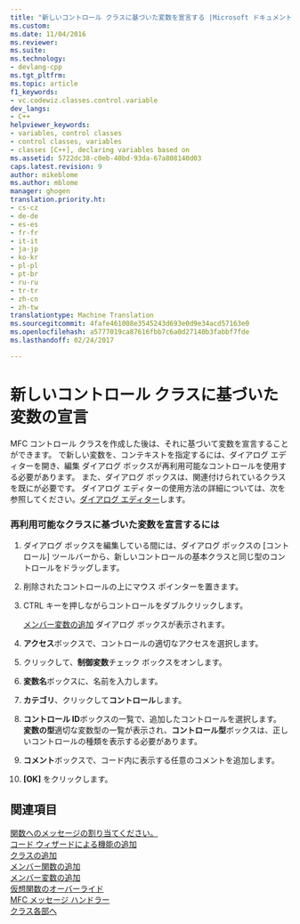 ```yaml
---
title: "新しいコントロール クラスに基づいた変数を宣言する |Microsoft ドキュメント"
ms.custom: 
ms.date: 11/04/2016
ms.reviewer: 
ms.suite: 
ms.technology:
- devlang-cpp
ms.tgt_pltfrm: 
ms.topic: article
f1_keywords:
- vc.codewiz.classes.control.variable
dev_langs:
- C++
helpviewer_keywords:
- variables, control classes
- control classes, variables
- classes [C++], declaring variables based on
ms.assetid: 5722dc38-c0eb-40bd-93da-67a808140d03
caps.latest.revision: 9
author: mikeblome
ms.author: mblome
manager: ghogen
translation.priority.ht:
- cs-cz
- de-de
- es-es
- fr-fr
- it-it
- ja-jp
- ko-kr
- pl-pl
- pt-br
- ru-ru
- tr-tr
- zh-cn
- zh-tw
translationtype: Machine Translation
ms.sourcegitcommit: 4fafe461008e3545243d693e0d9e34acd57163e0
ms.openlocfilehash: a5777019ca87616fbb7c6a0d27140b3fabbf7fde
ms.lasthandoff: 02/24/2017

---
```

# <a name="declaring-a-variable-based-on-your-new-control-class"></a>新しいコントロール クラスに基づいた変数の宣言
MFC コントロール クラスを作成した後は、それに基づいて変数を宣言することができます。 で新しい変数を、コンテキストを指定するには、ダイアログ エディターを開き、編集 ダイアログ ボックスが再利用可能なコントロールを使用する必要があります。 また、ダイアログ ボックスは、関連付けられているクラスを既にが必要です。 ダイアログ エディターの使用方法の詳細については、次を参照してください。[ダイアログ エディター](../../windows/dialog-editor.md)します。  
  
### <a name="to-declare-a-variable-based-on-your-reusable-class"></a>再利用可能なクラスに基づいた変数を宣言するには  
  
1.  ダイアログ ボックスを編集している間には、ダイアログ ボックスの [コントロール] ツールバーから、新しいコントロールの基本クラスと同じ型のコントロールをドラッグします。  
  
2.  削除されたコントロールの上にマウス ポインターを置きます。  
  
3.  CTRL キーを押しながらコントロールをダブルクリックします。  
  
     [メンバー変数の追加](../../ide/add-member-variable-wizard.md) ダイアログ ボックスが表示されます。  
  
4.  **アクセス**ボックスで、コントロールの適切なアクセスを選択します。  
  
5.  クリックして、**制御変数**チェック ボックスをオンします。  
  
6.  **変数名**ボックスに、名前を入力します。  
  
7.  **カテゴリ**、クリックして**コントロール**します。  
  
8.  **コントロール ID**ボックスの一覧で、追加したコントロールを選択します。 **変数の型**適切な変数型の一覧が表示され、**コントロール型**ボックスは、正しいコントロールの種類を表示する必要があります。  
  
9. **コメント**ボックスで、コード内に表示する任意のコメントを追加します。  
  
10. **[OK]** をクリックします。  
  
## <a name="see-also"></a>関連項目  
 [関数へのメッセージの割り当てください。](../../mfc/reference/mapping-messages-to-functions.md)   
 [コード ウィザードによる機能の追加](../../ide/adding-functionality-with-code-wizards-cpp.md)   
 [クラスの追加](../../ide/adding-a-class-visual-cpp.md)   
 [メンバー関数の追加](../../ide/adding-a-member-function-visual-cpp.md)   
 [メンバー変数の追加](../../ide/adding-a-member-variable-visual-cpp.md)   
 [仮想関数のオーバーライド](../../ide/overriding-a-virtual-function-visual-cpp.md)   
 [MFC メッセージ ハンドラー](../../mfc/reference/adding-an-mfc-message-handler.md)   
 [クラス各部へ](../../ide/navigating-the-class-structure-visual-cpp.md)

